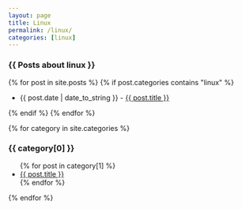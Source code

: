 ```yaml
---
layout: page
title: Linux
permalink: /linux/
categories: [linux]
---
```

<h3>{{ Posts about linux }}</h3>
{% for post in site.posts %}
    {% if post.categories contains "linux" %}
  <ul>
      <li><span>{{ post.date | date_to_string }} - </span> <a href="{{ post.url }}">{{ post.title }}</a></li>
  </ul>
    {% endif %}
{% endfor %}



{% for category in site.categories %}
  <h3>{{ category[0] }}</h3>
  <ul>
    {% for post in category[1] %}
      <li><a href="{{ post.url }}">{{ post.title }}</a></li>
    {% endfor %}
  </ul>
{% endfor %}